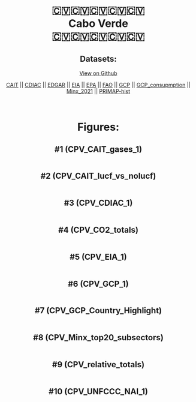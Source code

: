 
<center>
<h1 align="center">
🇨🇻🇨🇻🇨🇻🇨🇻🇨🇻
<br>
Cabo Verde
<br>
🇨🇻🇨🇻🇨🇻🇨🇻🇨🇻
</h1>
<h2>Datasets:</h2>
<p><a href="https://github.com/dquintani/GreenhouseData/tree/master/country_data/CPV_Cabo Verde/data">View on Github</a>
<br></p><p><a href="data/CPV_CAIT.csv">CAIT</a> || <a href="data/CPV_CDIAC.csv">CDIAC</a> || <a href="data/CPV_EDGAR.csv">EDGAR</a> || <a href="data/CPV_EIA.csv">EIA</a> || <a href="data/CPV_EPA.csv">EPA</a> || <a href="data/CPV_FAO.csv">FAO</a> || <a href="data/CPV_GCP.csv">GCP</a> || <a href="data/CPV_GCP_consupmption.csv">GCP_consupmption</a> || <a href="data/CPV_Minx_2021.csv">Minx_2021</a> || <a href="data/CPV_PRIMAP-hist.csv">PRIMAP-hist</a></p><p><br></p>
<h1>Figures:</h1><h2>#1 (CPV_CAIT_gases_1)</h2>
<p><img alt="" src="figures/CPV_CAIT_gases_1.png" /></p><h2>#2 (CPV_CAIT_lucf_vs_nolucf)</h2>
<p><img alt="" src="figures/CPV_CAIT_lucf_vs_nolucf.png" /></p><h2>#3 (CPV_CDIAC_1)</h2>
<p><img alt="" src="figures/CPV_CDIAC_1.png" /></p><h2>#4 (CPV_CO2_totals)</h2>
<p><img alt="" src="figures/CPV_CO2_totals.png" /></p><h2>#5 (CPV_EIA_1)</h2>
<p><img alt="" src="figures/CPV_EIA_1.png" /></p><h2>#6 (CPV_GCP_1)</h2>
<p><img alt="" src="figures/CPV_GCP_1.png" /></p><h2>#7 (CPV_GCP_Country_Highlight)</h2>
<p><img alt="" src="figures/CPV_GCP_Country_Highlight.png" /></p><h2>#8 (CPV_Minx_top20_subsectors)</h2>
<p><img alt="" src="figures/CPV_Minx_top20_subsectors.png" /></p><h2>#9 (CPV_relative_totals)</h2>
<p><img alt="" src="figures/CPV_relative_totals.png" /></p><h2>#10 (CPV_UNFCCC_NAI_1)</h2>
<p><img alt="" src="figures/CPV_UNFCCC_NAI_1.png" /></p>
